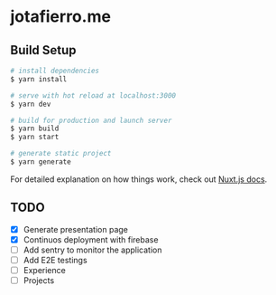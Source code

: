 # jotafierro.me

## Build Setup

```bash
# install dependencies
$ yarn install

# serve with hot reload at localhost:3000
$ yarn dev

# build for production and launch server
$ yarn build
$ yarn start

# generate static project
$ yarn generate
```

For detailed explanation on how things work, check out [Nuxt.js docs](https://nuxtjs.org).

## TODO

- [x] Generate presentation page
- [x] Continuos deployment with firebase
- [ ] Add sentry to monitor the application
- [ ] Add E2E testings
- [ ] Experience
- [ ] Projects